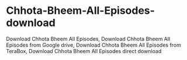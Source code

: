 # Chhota-Bheem-All-Episodes-download
Download Chhota Bheem All Episodes, Download Chhota Bheem All Episodes from Google drive, Download Chhota Bheem All Episodes from TeraBox, Download Chhota Bheem All Episodes direct download
